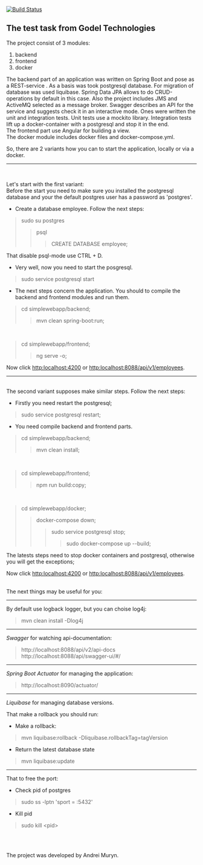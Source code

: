 [![Build Status](https://www.travis-ci.org/Andrewka-Java/simplewebapp.svg?branch=master)](https://www.travis-ci.org/Andrewka-Java/simplewebapp)


The test task from Godel Technologies
---


The project consist of 3 modules:

1.  backend
2.  frontend
3.  docker


The backend part of an application was written on Spring Boot and pose as a REST-service
. As a basis was took postgresql database. For migration of database was used liquibase.
Spring Data JPA allows to do CRUD-operations by default in this case.
Also the project includes JMS and ActiveMQ selected as a message broker. 
Swagger describes an API for the service and suggests check it in an interactive mode. 
Ones were written the unit and integration tests. Unit tests use a mockito library. 
Integration tests lift up a docker-container with a postgresql and stop it in the end.
<br>
The frontend part use Angular for building a view.
<br>
The docker module includes docker files and docker-compose.yml.


So, there are 2 variants how you can to start the application, locally or via a docker.

---
<br>

Let's start with the first variant:
<br>
Before the start you need to make sure you installed the postgresql database and 
your the default postgres user has a password as 'postgres'.

* Create a database employee. Follow the next steps:
>sudo su postgres
>>psql
>>>CREATE DATABASE employee; 

That disable psql-mode use CTRL + D.

* Very well, now you need to start the posgresql.
>sudo service postgresql start  

* The next steps concern the application. You should to compile the backend and frontend modules and run them.
> cd simplewebapp/backend;
>>mvn clean spring-boot:run;


<br>

>cd simplewebapp/frontend;
>>ng serve -o;

Now click <http:localhost:4200> or <http:localhost:8088/api/v1/employees>.

---
<br>
The second variant supposes make similar steps. Follow the next steps:

* Firstly you need restart the postgresql;
> sudo service postgresql restart;

* You need compile backend and frontend parts.
> cd simplewebapp/backend;
>>mvn clean install;


<br>

>cd simplewebapp/frontend;
>>npm run build:copy;

<br>

>cd simplewebapp/docker;
>> docker-compose down;
>>> sudo service postgresql stop;
>>>>sudo docker-compose up --build; 

The latests steps need to stop docker containers and postgresql, otherwise you will get the exceptions;

Now click <http:localhost:4200> or <http:localhost:8088/api/v1/employees>.

<br>
The next things may be useful for you:

---
By default use logback logger, but you can choise log4j:
> mvn clean install -Dlog4j

---
_Swagger_ for watching api-documentation:
> http://localhost:8088/api/v2/api-docs
> http://localhost:8088/api/swagger-ui/#/

---
_Spring Boot Actuator_ for managing the application:
>http://localhost:8090/actuator/

---
_Liquibase_ for managing database versions.

That make a rollback you should run: 
* Make a rollback:
> mvn liquibase:rollback -Dliquibase.rollbackTag=tagVersion
* Return the latest database state
> mvn liquibase:update

---
That to free the port:

* Check pid of postgres
> sudo ss -lptn 'sport = :5432'

* Kill pid
> sudo kill \<pid>

<br>
<br>

The project was developed by Andrei Muryn.
